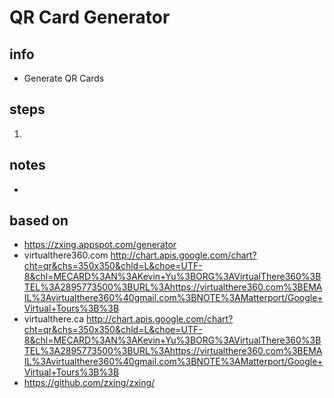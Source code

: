# QR Card Generator  

## info  
* Generate QR Cards

## steps  
1. 

## notes  
*  

## based on  
*  https://zxing.appspot.com/generator
*  virtualthere360.com http://chart.apis.google.com/chart?cht=qr&chs=350x350&chld=L&choe=UTF-8&chl=MECARD%3AN%3AKevin+Yu%3BORG%3AVirtualThere360%3BTEL%3A2895773500%3BURL%3Ahttps://virtualthere360.com%3BEMAIL%3Avirtualthere360%40gmail.com%3BNOTE%3AMatterport/Google+Virtual+Tours%3B%3B
*  virtualthere.ca http://chart.apis.google.com/chart?cht=qr&chs=350x350&chld=L&choe=UTF-8&chl=MECARD%3AN%3AKevin+Yu%3BORG%3AVirtualThere360%3BTEL%3A2895773500%3BURL%3Ahttps://virtualthere360.com%3BEMAIL%3Avirtualthere360%40gmail.com%3BNOTE%3AMatterport/Google+Virtual+Tours%3B%3B
*  https://github.com/zxing/zxing/

